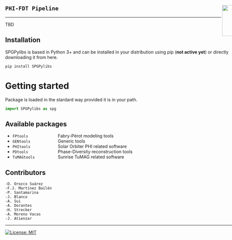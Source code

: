 <div style="width:800px">

<img src="SPGLOGO-LR.png" align="right" width=100px />

## `PHI-FDT Pipeline`
--------------------------

TBD

Installation
------------

SPGPylibs is based in Python 3+ and can be installed in your distribution using pip (**not active yet**) or directly downloading it from here.

```shell
pip install SPGPylibs
```

Getting started
===============

Package is loaded in the stardard way provided it is in your path.

```python
import SPGPylibs as spg
```

Available packages
------------

- `FPtools`             <span style="float:right; width:45em;">Fabry-Pérot modeling tools</span> 
- `GENtools`             <span style="float:right; width:45em;">Generic tools</span> 
- `PHItools`             <span style="float:right; width:45em;">Solar Orbiter PHI related software</span> 
- `PDtools`             <span style="float:right; width:45em;">Phase-Diversity reconstruction tools</span> 
- `TuMAGtools`             <span style="float:right; width:45em;">Sunrise TuMAG related software</span> 

Contributors
------------

	-D. Orozco Suárez
	-F.J. Martínez Bailén
	-P. Santamarina
	-J. Blanco
    -A. Sui
    -A. Dorantes
    -H. Strecker
    -A. Moreno Vacas
    -J. Atienzar

----
[![License: MIT](https://img.shields.io/badge/License-MIT-yellow.svg)](https://opensource.org/licenses/MIT)
